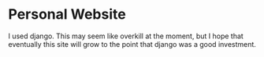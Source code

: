 
# Personal Website

I used django. This may seem like overkill at the moment, but I hope that eventually this site will grow to the point that django was a good investment.
